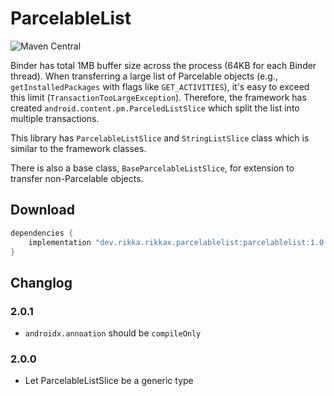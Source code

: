 # ParcelableList

![Maven Central](https://img.shields.io/maven-central/v/dev.rikka.rikkax.parcelablelist/parcelablelist)

Binder has total 1MB buffer size across the process (64KB for each Binder thread).
When transferring a large list of Parcelable objects (e.g., `getInstalledPackages` with flags like `GET_ACTIVITIES`), 
it's easy to exceed this limit (`TransactionTooLargeException`). Therefore, the framework has created `android.content.pm.ParceledListSlice` which split the list into multiple transactions.

This library has `ParcelableListSlice` and `StringListSlice` class which is similar to the framework classes.

There is also a base class, `BaseParcelableListSlice`, for extension to transfer non-Parcelable objects. 

## Download

```groovy
dependencies {
    implementation "dev.rikka.rikkax.parcelablelist:parcelablelist:1.0.0"
}
```

## Changlog

### 2.0.1

- `androidx.annoation` should be `compileOnly`

### 2.0.0

- Let ParcelableListSlice be a generic type
